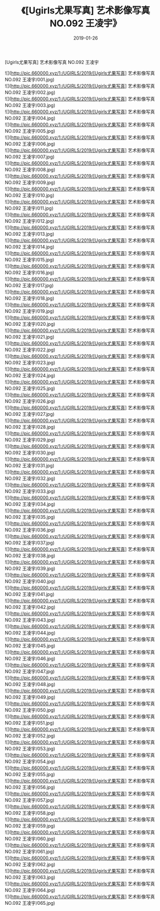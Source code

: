 ﻿---
layout: post
title:  《[Ugirls尤果写真] 艺术影像写真 NO.092 王凌宇》
date:   2019-01-26
img: http://pic.660000.xyz/1:/UGIRLS/2019/[Ugirls尤果写真] 艺术影像写真 NO.092 王凌宇/000.jpg
categories: [美女, 清纯, 唯美]
---

[Ugirls尤果写真] 艺术影像写真 NO.092 王凌宇

 ![](http://pic.660000.xyz/1:/UGIRLS/2019/[Ugirls尤果写真] 艺术影像写真 NO.092 王凌宇/001.jpg) <br>![](http://pic.660000.xyz/1:/UGIRLS/2019/[Ugirls尤果写真] 艺术影像写真 NO.092 王凌宇/002.jpg) <br>![](http://pic.660000.xyz/1:/UGIRLS/2019/[Ugirls尤果写真] 艺术影像写真 NO.092 王凌宇/003.jpg) <br>![](http://pic.660000.xyz/1:/UGIRLS/2019/[Ugirls尤果写真] 艺术影像写真 NO.092 王凌宇/004.jpg) <br>![](http://pic.660000.xyz/1:/UGIRLS/2019/[Ugirls尤果写真] 艺术影像写真 NO.092 王凌宇/005.jpg) <br>![](http://pic.660000.xyz/1:/UGIRLS/2019/[Ugirls尤果写真] 艺术影像写真 NO.092 王凌宇/006.jpg) <br>![](http://pic.660000.xyz/1:/UGIRLS/2019/[Ugirls尤果写真] 艺术影像写真 NO.092 王凌宇/007.jpg) <br>![](http://pic.660000.xyz/1:/UGIRLS/2019/[Ugirls尤果写真] 艺术影像写真 NO.092 王凌宇/008.jpg) <br>![](http://pic.660000.xyz/1:/UGIRLS/2019/[Ugirls尤果写真] 艺术影像写真 NO.092 王凌宇/009.jpg) <br>![](http://pic.660000.xyz/1:/UGIRLS/2019/[Ugirls尤果写真] 艺术影像写真 NO.092 王凌宇/010.jpg) <br>![](http://pic.660000.xyz/1:/UGIRLS/2019/[Ugirls尤果写真] 艺术影像写真 NO.092 王凌宇/011.jpg) <br>![](http://pic.660000.xyz/1:/UGIRLS/2019/[Ugirls尤果写真] 艺术影像写真 NO.092 王凌宇/012.jpg) <br>![](http://pic.660000.xyz/1:/UGIRLS/2019/[Ugirls尤果写真] 艺术影像写真 NO.092 王凌宇/013.jpg) <br>![](http://pic.660000.xyz/1:/UGIRLS/2019/[Ugirls尤果写真] 艺术影像写真 NO.092 王凌宇/014.jpg) <br>![](http://pic.660000.xyz/1:/UGIRLS/2019/[Ugirls尤果写真] 艺术影像写真 NO.092 王凌宇/015.jpg) <br>![](http://pic.660000.xyz/1:/UGIRLS/2019/[Ugirls尤果写真] 艺术影像写真 NO.092 王凌宇/016.jpg) <br>![](http://pic.660000.xyz/1:/UGIRLS/2019/[Ugirls尤果写真] 艺术影像写真 NO.092 王凌宇/017.jpg) <br>![](http://pic.660000.xyz/1:/UGIRLS/2019/[Ugirls尤果写真] 艺术影像写真 NO.092 王凌宇/018.jpg) <br>![](http://pic.660000.xyz/1:/UGIRLS/2019/[Ugirls尤果写真] 艺术影像写真 NO.092 王凌宇/019.jpg) <br>![](http://pic.660000.xyz/1:/UGIRLS/2019/[Ugirls尤果写真] 艺术影像写真 NO.092 王凌宇/020.jpg) <br>![](http://pic.660000.xyz/1:/UGIRLS/2019/[Ugirls尤果写真] 艺术影像写真 NO.092 王凌宇/021.jpg) <br>![](http://pic.660000.xyz/1:/UGIRLS/2019/[Ugirls尤果写真] 艺术影像写真 NO.092 王凌宇/022.jpg) <br>![](http://pic.660000.xyz/1:/UGIRLS/2019/[Ugirls尤果写真] 艺术影像写真 NO.092 王凌宇/023.jpg) <br>![](http://pic.660000.xyz/1:/UGIRLS/2019/[Ugirls尤果写真] 艺术影像写真 NO.092 王凌宇/024.jpg) <br>![](http://pic.660000.xyz/1:/UGIRLS/2019/[Ugirls尤果写真] 艺术影像写真 NO.092 王凌宇/025.jpg) <br>![](http://pic.660000.xyz/1:/UGIRLS/2019/[Ugirls尤果写真] 艺术影像写真 NO.092 王凌宇/026.jpg) <br>![](http://pic.660000.xyz/1:/UGIRLS/2019/[Ugirls尤果写真] 艺术影像写真 NO.092 王凌宇/027.jpg) <br>![](http://pic.660000.xyz/1:/UGIRLS/2019/[Ugirls尤果写真] 艺术影像写真 NO.092 王凌宇/028.jpg) <br>![](http://pic.660000.xyz/1:/UGIRLS/2019/[Ugirls尤果写真] 艺术影像写真 NO.092 王凌宇/029.jpg) <br>![](http://pic.660000.xyz/1:/UGIRLS/2019/[Ugirls尤果写真] 艺术影像写真 NO.092 王凌宇/030.jpg) <br>![](http://pic.660000.xyz/1:/UGIRLS/2019/[Ugirls尤果写真] 艺术影像写真 NO.092 王凌宇/031.jpg) <br>![](http://pic.660000.xyz/1:/UGIRLS/2019/[Ugirls尤果写真] 艺术影像写真 NO.092 王凌宇/032.jpg) <br>![](http://pic.660000.xyz/1:/UGIRLS/2019/[Ugirls尤果写真] 艺术影像写真 NO.092 王凌宇/033.jpg) <br>![](http://pic.660000.xyz/1:/UGIRLS/2019/[Ugirls尤果写真] 艺术影像写真 NO.092 王凌宇/034.jpg) <br>![](http://pic.660000.xyz/1:/UGIRLS/2019/[Ugirls尤果写真] 艺术影像写真 NO.092 王凌宇/035.jpg) <br>![](http://pic.660000.xyz/1:/UGIRLS/2019/[Ugirls尤果写真] 艺术影像写真 NO.092 王凌宇/036.jpg) <br>![](http://pic.660000.xyz/1:/UGIRLS/2019/[Ugirls尤果写真] 艺术影像写真 NO.092 王凌宇/037.jpg) <br>![](http://pic.660000.xyz/1:/UGIRLS/2019/[Ugirls尤果写真] 艺术影像写真 NO.092 王凌宇/038.jpg) <br>![](http://pic.660000.xyz/1:/UGIRLS/2019/[Ugirls尤果写真] 艺术影像写真 NO.092 王凌宇/039.jpg) <br>![](http://pic.660000.xyz/1:/UGIRLS/2019/[Ugirls尤果写真] 艺术影像写真 NO.092 王凌宇/040.jpg) <br>![](http://pic.660000.xyz/1:/UGIRLS/2019/[Ugirls尤果写真] 艺术影像写真 NO.092 王凌宇/041.jpg) <br>![](http://pic.660000.xyz/1:/UGIRLS/2019/[Ugirls尤果写真] 艺术影像写真 NO.092 王凌宇/042.jpg) <br>![](http://pic.660000.xyz/1:/UGIRLS/2019/[Ugirls尤果写真] 艺术影像写真 NO.092 王凌宇/043.jpg) <br>![](http://pic.660000.xyz/1:/UGIRLS/2019/[Ugirls尤果写真] 艺术影像写真 NO.092 王凌宇/044.jpg) <br>![](http://pic.660000.xyz/1:/UGIRLS/2019/[Ugirls尤果写真] 艺术影像写真 NO.092 王凌宇/045.jpg) <br>![](http://pic.660000.xyz/1:/UGIRLS/2019/[Ugirls尤果写真] 艺术影像写真 NO.092 王凌宇/046.jpg) <br>![](http://pic.660000.xyz/1:/UGIRLS/2019/[Ugirls尤果写真] 艺术影像写真 NO.092 王凌宇/047.jpg) <br>![](http://pic.660000.xyz/1:/UGIRLS/2019/[Ugirls尤果写真] 艺术影像写真 NO.092 王凌宇/048.jpg) <br>![](http://pic.660000.xyz/1:/UGIRLS/2019/[Ugirls尤果写真] 艺术影像写真 NO.092 王凌宇/049.jpg) <br>![](http://pic.660000.xyz/1:/UGIRLS/2019/[Ugirls尤果写真] 艺术影像写真 NO.092 王凌宇/050.jpg) <br>![](http://pic.660000.xyz/1:/UGIRLS/2019/[Ugirls尤果写真] 艺术影像写真 NO.092 王凌宇/051.jpg) <br>![](http://pic.660000.xyz/1:/UGIRLS/2019/[Ugirls尤果写真] 艺术影像写真 NO.092 王凌宇/052.jpg) <br>![](http://pic.660000.xyz/1:/UGIRLS/2019/[Ugirls尤果写真] 艺术影像写真 NO.092 王凌宇/053.jpg) <br>![](http://pic.660000.xyz/1:/UGIRLS/2019/[Ugirls尤果写真] 艺术影像写真 NO.092 王凌宇/054.jpg) <br>![](http://pic.660000.xyz/1:/UGIRLS/2019/[Ugirls尤果写真] 艺术影像写真 NO.092 王凌宇/055.jpg) <br>![](http://pic.660000.xyz/1:/UGIRLS/2019/[Ugirls尤果写真] 艺术影像写真 NO.092 王凌宇/056.jpg) <br>![](http://pic.660000.xyz/1:/UGIRLS/2019/[Ugirls尤果写真] 艺术影像写真 NO.092 王凌宇/057.jpg) <br>![](http://pic.660000.xyz/1:/UGIRLS/2019/[Ugirls尤果写真] 艺术影像写真 NO.092 王凌宇/058.jpg) <br>![](http://pic.660000.xyz/1:/UGIRLS/2019/[Ugirls尤果写真] 艺术影像写真 NO.092 王凌宇/059.jpg) <br>![](http://pic.660000.xyz/1:/UGIRLS/2019/[Ugirls尤果写真] 艺术影像写真 NO.092 王凌宇/060.jpg) <br>![](http://pic.660000.xyz/1:/UGIRLS/2019/[Ugirls尤果写真] 艺术影像写真 NO.092 王凌宇/061.jpg) <br>![](http://pic.660000.xyz/1:/UGIRLS/2019/[Ugirls尤果写真] 艺术影像写真 NO.092 王凌宇/062.jpg) <br>![](http://pic.660000.xyz/1:/UGIRLS/2019/[Ugirls尤果写真] 艺术影像写真 NO.092 王凌宇/063.jpg) <br>![](http://pic.660000.xyz/1:/UGIRLS/2019/[Ugirls尤果写真] 艺术影像写真 NO.092 王凌宇/064.jpg) <br>![](http://pic.660000.xyz/1:/UGIRLS/2019/[Ugirls尤果写真] 艺术影像写真 NO.092 王凌宇/065.jpg) <br>